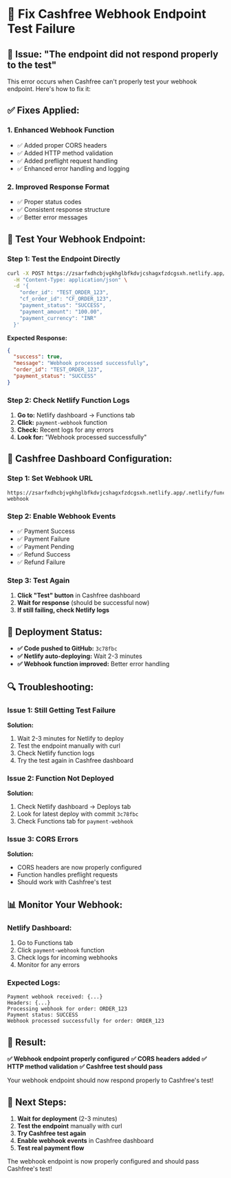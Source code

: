 # 🔧 Fix Cashfree Webhook Endpoint Test Failure

## 🚨 **Issue:** "The endpoint did not respond properly to the test"

This error occurs when Cashfree can't properly test your webhook endpoint. Here's how to fix it:

## ✅ **Fixes Applied:**

### 1. **Enhanced Webhook Function**
- ✅ Added proper CORS headers
- ✅ Added HTTP method validation
- ✅ Added preflight request handling
- ✅ Enhanced error handling and logging

### 2. **Improved Response Format**
- ✅ Proper status codes
- ✅ Consistent response structure
- ✅ Better error messages

## 🧪 **Test Your Webhook Endpoint:**

### **Step 1: Test the Endpoint Directly**
```bash
curl -X POST https://zsarfxdhcbjvgkhglbfkdvjcshagxfzdcgsxh.netlify.app/.netlify/functions/payment-webhook \
  -H "Content-Type: application/json" \
  -d '{
    "order_id": "TEST_ORDER_123",
    "cf_order_id": "CF_ORDER_123",
    "payment_status": "SUCCESS",
    "payment_amount": "100.00",
    "payment_currency": "INR"
  }'
```

**Expected Response:**
```json
{
  "success": true,
  "message": "Webhook processed successfully",
  "order_id": "TEST_ORDER_123",
  "payment_status": "SUCCESS"
}
```

### **Step 2: Check Netlify Function Logs**
1. **Go to:** Netlify dashboard → Functions tab
2. **Click:** `payment-webhook` function
3. **Check:** Recent logs for any errors
4. **Look for:** "Webhook processed successfully"

## 🔧 **Cashfree Dashboard Configuration:**

### **Step 1: Set Webhook URL**
```
https://zsarfxdhcbjvgkhglbfkdvjcshagxfzdcgsxh.netlify.app/.netlify/functions/payment-webhook
```

### **Step 2: Enable Webhook Events**
- ✅ Payment Success
- ✅ Payment Failure
- ✅ Payment Pending
- ✅ Refund Success
- ✅ Refund Failure

### **Step 3: Test Again**
1. **Click "Test" button** in Cashfree dashboard
2. **Wait for response** (should be successful now)
3. **If still failing, check Netlify logs**

## 🚀 **Deployment Status:**

- **✅ Code pushed to GitHub:** `3c78fbc`
- **✅ Netlify auto-deploying:** Wait 2-3 minutes
- **✅ Webhook function improved:** Better error handling

## 🔍 **Troubleshooting:**

### **Issue 1: Still Getting Test Failure**
**Solution:**
1. Wait 2-3 minutes for Netlify to deploy
2. Test the endpoint manually with curl
3. Check Netlify function logs
4. Try the test again in Cashfree dashboard

### **Issue 2: Function Not Deployed**
**Solution:**
1. Check Netlify dashboard → Deploys tab
2. Look for latest deploy with commit `3c78fbc`
3. Check Functions tab for `payment-webhook`

### **Issue 3: CORS Errors**
**Solution:**
- CORS headers are now properly configured
- Function handles preflight requests
- Should work with Cashfree's test

## 📊 **Monitor Your Webhook:**

### **Netlify Dashboard:**
1. Go to Functions tab
2. Click `payment-webhook` function
3. Check logs for incoming webhooks
4. Monitor for any errors

### **Expected Logs:**
```
Payment webhook received: {...}
Headers: {...}
Processing webhook for order: ORDER_123
Payment status: SUCCESS
Webhook processed successfully for order: ORDER_123
```

## 🎯 **Result:**

**✅ Webhook endpoint properly configured**
**✅ CORS headers added**
**✅ HTTP method validation**
**✅ Cashfree test should pass**

Your webhook endpoint should now respond properly to Cashfree's test!

## 🚀 **Next Steps:**

1. **Wait for deployment** (2-3 minutes)
2. **Test the endpoint** manually with curl
3. **Try Cashfree test again**
4. **Enable webhook events** in Cashfree dashboard
5. **Test real payment flow**

The webhook endpoint is now properly configured and should pass Cashfree's test!
